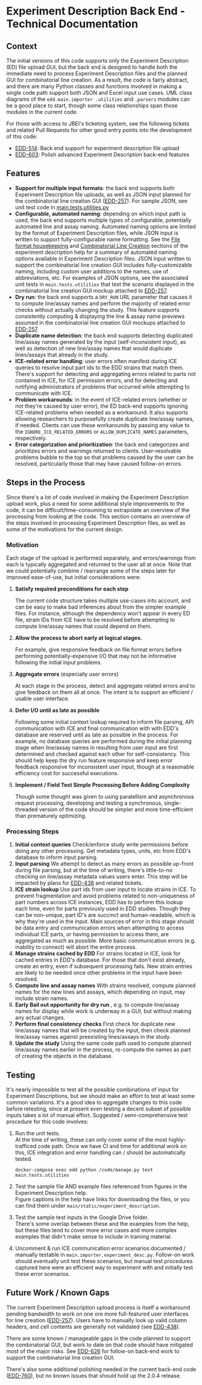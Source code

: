 # Experiment Description Back End - Technical Documentation

## Context

The initial versions of this code supports only the Experiment Description (ED) file upload GUI, 
but the back end is designed to handle both the immediate need to process 
Experiment Description files and the planned GUI for combinatorial line creation. As a result, the 
code is fairly 
abstract, and there are many Python classes and functions involved in making a single code path 
support both JSON and Excel input use cases. UML class diagrams of the `edd.main.importer
.utilities` and `.parsers` modules can be a good place to start, though some class relationships
span those modules in the current code.

For those with access to JBEI's ticketing system, see the following tickets and related Pull 
Requests for other good entry points into the development of this code:

* [EDD-514][1]: Back end support for experiment description file upload
* [EDD-603][2]: Polish advanced Experiment Description back-end features

## Features

* **Support for multiple input formats**: the back end supports both Experiment Description file 
  uploads, as well as JSON input planned for the combinatorial line creation GUI ([EDD-257][3]).
   For sample JSON, see unit test code in [main.tests.utilities.py](../main/tests/utilities.py)
* **Configurable, automated naming**: depending on which input path is used, the back end
  supports multiple types of configurable, potentially automated line and assay naming. Automated
  naming options are limited by the format of Experiment Description files, while JSON input is
  written to support fully-configurable name formatting.  See the [File format housekeeping][4] and
  [Combinatorial Line Creation][5] sections of the experiment description help for a 
  summary of automated naming options available in Experiment Description files. JSON input written
  to support the combinatorial line creation GUI includes fully-customizable naming, including 
  custom user additions to the names, use of abbreviations, etc.  For examples of JSON options,
  see the associated unit tests in `main.tests.utilities` that test the scenario displayed in
  the combinatorial line creation GUI mockup attached to [EDD-257][3].
* **Dry run**: the back end supports a `DRY_RUN` URL parameter that causes it to compute line/assay 
  names and perform the majority of related error checks without actually changing the study. This 
  feature supports consistently computing & displaying the line & assay name previews assumed in 
  the combinatorial line creation GUI mockups attached to [EDD-257][3].
* **Duplicate name detection**: the back end supports detecting duplicated line/assay names 
  generated by the input (self-inconsistent input), as well as detection of new line/assay
  names that would duplicate lines/assays that already in the study.
* **ICE-related error handling**: user errors often manifest during ICE queries to resolve input 
  part ids to the EDD strains that match them.  There's support for detecting and aggregating 
  errors related to parts not contained in ICE, for ICE permission errors, and for detecting and 
  notifying administrators of problems that occurred while attempting to communicate with ICE.
* **Problem workarounds**: in the event of ICE-related errors (whether or not they're caused by 
  user error), the ED back-end supports ignoring ICE-related problems when needed as a workaround.
   It also supports allowing researchers to purposefully create duplicate line/assay names, if 
   needed. Clients can use these workarounds by passing any value to the 
   `IGNORE_ICE_RELATED_ERRORS` or `ALLOW_DUPLICATE_NAMES` parameters, respectively.
* **Error categorization and prioritization**: the back end categorizes and prioritizes errors 
  and warnings returned to clients.  User-resolvable problems bubble to the top so that problems
  caused by the user can be resolved, particularly those that may have caused follow-on errors.
  

## Steps in the Process

Since there's a lot of code involved in making the Experiment Description upload work, plus a need 
for some additional style improvements to the code, it can be difficult/time-consuming to 
extrapolate an overview of the processing from looking at the code.  This section contains an 
overview of the steps involved in processing Experiment Description files, as well as some of the 
motivations for the current design.

### Motivation
Each stage of the upload is performed separately, and errors/warnings from each is typically
aggregated and returned to the user all at once. Note that we could potentially combine / 
rearrange some of the steps later for improved ease-of-use, but initial considerations were: 
1. **Satisfy required preconditions for each step**

   The current code structure takes multiple use-cases into account, and can be easy
   to make bad inferences about from the simpler example files. For instance, although the 
   dependency won't appear in every ED file, strain IDs from ICE have to be resolved before 
   attempting to compute line/assay names that could depend on them.
2. **Allow the process to abort early at logical stages.**

   For example, give responsive feedback on file format errors before performing 
   potentially-expensive I/O that may not be informative following the initial input problems.
3. **Aggregate errors** (especially user errors)

   At each stage in the process, detect and aggregate related errors and to give feedback on them 
   all at once. The intent is to support an efficient / usable user interface.
4. **Defer I/O until as late as possible**

   Following some initial context lookup required to inform file parsing, API 
   communication with ICE and final communication with with EDD's database are reserved until as 
   late as possible in the process.  For example, no database queries are performed during the 
   initial planning stage when line/assay names in resulting from user input are first determined 
   and checked against each other for self-consistency.  This should help keep the dry run feature 
   responsive and keep error feedback responsive for inconsistent user input, though at a 
   reasonable efficiency cost for successful executions.
5. **Implement / Field Test Simple Processing Before Adding Complexity**

   Though some thought was given to using paralellism and asynchronous request processing, 
   developing and testing a synchronous, single-threaded version of the code should be simpler and
   more time-efficient than prematurely optimizing.
   
### Processing Steps

1. **Initial context queries**
   Check/enforce study write
   permissions before doing any other processing. Get metadata types, units, etc from EDD's 
   database to inform input parsing.
2. **Input parsing**
   We attempt to detect as many errors as possible up-front during file parsing, but at the time
   of writing, there's little-to-no checking on line/assay metadata values users enter.  This step 
   will be impacted by plans for [EDD-438][5] and related tickets.
3. **ICE strain lookup**
   Use part ids from user input to locate strains in ICE.  To prevent fragmentation and avoid
   problems related to non-uniqueness of part numbers across ICE instances, EDD has to perform this
   lookup each time, even for parts previously used in EDD studies. Though they can be non-unique,
   part ID's are succinct and human-readable, which is why they're used in the input.
   Main sources of error in this stage should be data entry and communication errors when 
   attempting to access individual ICE parts, or having permission to access them, are aggregated 
   as much as possible. More basic communication errors (e.g. inability to connect) will abort the 
   entire process.
4. **Manage strains cached by EDD**
   For strains located in ICE, look for cached entries in EDD's database.  For those that don't 
   exist already, create an entry, even if subsequent processing fails. New strain entries are 
   likely to be needed once other problems in the input have been resolved.
5. **Compute line and assay names**
   With strains resolved, compute planned names for the new lines and assays, which depending on
   input, may include strain names.
6. **Early Bail out opportunity for dry run** , e.g. to compute line/assay names for display
   while work is underway in a GUI, but without making any actual changes.
7. **Perform final consistency checks**
   First check for duplicate new line/assay names that will be created by the input, then check
   planned line/assay names against preexisting lines/assays in the study.
8. **Update the study**
   Using the same code path used to compute planned line/assay names earlier in the process,
   re-compute the names as part of creating the objects in the database.

## Testing

It's nearly impossible to test all the possible combinations of input for Experiment Descriptions,
but we should make an effort to test at least some common variations.  It's a good idea to 
aggregate changes to this code before retesting, since at present even testing a decent subset of possible 
inputs takes a lot of manual effort.  Suggested / semi-comprehensive test procedure for this code involves:

1. Run the unit tests.  
   At the time of writing, these can only cover *some* of the most highly-trafficed code path. 
   Once we have CI and time for additional work on this, ICE integration and error handling can / 
   should be automatically tested.
   
       docker-compose exec edd python /code/manage.py test main.tests.utilities
	
2. Test the sample file AND example files referenced from figures in the Experiment Description 
   help.  
   Figure captions in the help have links for downloading the files, or you can find them under 
   `main/static/experiment_description`.
   
3. Test the sample test inputs in the Google Drive folder.  
   There's some overlap between these and the examples from the help, but these files tend to cover 
   more error cases and more complex examples that didn't make sense to include in training 
   material.

4. Uncomment & run ICE communication error scenarios documented / manually testable in 
   `main.importer.experiment_desc.py`.  Follow-on work should eventually unit test these scenarios, 
   but manual test procedures captured here were an efficient way to experiment with and initially 
   test these error scenarios.

## Future Work / Known Gaps

The current Experiment Description upload process is itself a workaround pending bandwidth to work
on one ore more full-featured user interfaces for line creation ([EDD-257][3]). Users have to 
manually look up valid column headers, and cell contents are generally not validated (see 
[EDD-438][5]).

There are some known / manageable gaps in the code planned to support the combinatorial GUI, but
work to date on that code should have mitigated most of the major risks. See [EDD-626][8] for 
follow-on back-end work to support the combinatorial line creation GUI.

There's also some additional polishing needed in the current back-end code ([EDD-760][7]), but no 
known issues that should hold up the 2.0.4 release.

[1]:    https://support.jbei.org/browse/EDD-514
[2]:    https://support.jbei.org/browse/EDD-603
[3]:    https://support.jbei.org/browse/EDD-257
[4]:    http://edd.jbei.org/help/experiment_description/#housekeeping
[5]:    http://edd.jbei.org/help/experiment_description/#combinatorial_line
[6]:    https://support.jbei.org/browse/EDD-438
[7]:    https://support.jbei.org/browse/EDD-760
[8]:    https://support.jbei.org/browse/EDD-628
